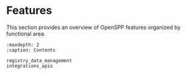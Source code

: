 # Features

This section provides an overview of OpenSPP features organized by functional area.

```{toctree}
:maxdepth: 2
:caption: Contents

registry_data_management
integrations_apis
```
